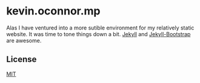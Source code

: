 # kevin.oconnor.mp

Alas I have ventured into a more sutible environment for my relatively static website. It was time to tone things down a bit. [Jekyll](http://jekyllrb.com/) and [Jekyll-Bootstrap](http://jekyllbootstrap.com/) are awesome.


## License

[MIT](http://opensource.org/licenses/MIT)
